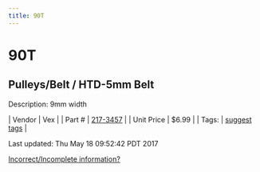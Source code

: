 ```yaml
---
title: 90T
---
```


# 90T
## Pulleys/Belt / HTD-5mm Belt
Description: 	9mm width 

| Vendor | Vex | 
| Part # | [217-3457](http://www.vexrobotics.com/vexpro/motion/belts-and-pulleys/htdbelts9.html) | 
| Unit Price | $6.99 | 
| Tags: | [suggest tags](https://docs.google.com/forms/d/e/1FAIpQLSeWyY8v3RgOty-MyWmh9U0iivNYN_molChYyS-0U-o-kOAv_g/viewform) | 

Last updated: Thu May 18 09:52:42 PDT 2017

 [Incorrect/Incomplete information?](https://docs.google.com/forms/d/e/1FAIpQLSeWyY8v3RgOty-MyWmh9U0iivNYN_molChYyS-0U-o-kOAv_g/viewform)